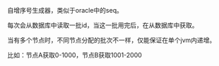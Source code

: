 自增序号生成器，类似于oracle中的seq。

每次会从数据库中读取一批id，当这一批用完后，在从数据库中获取。

当有多个节点时，不同节点分配的批次不一样，仅能保证在单个jvm内递增。

比如：节点A获取0-1000，节点B获取1001-2000